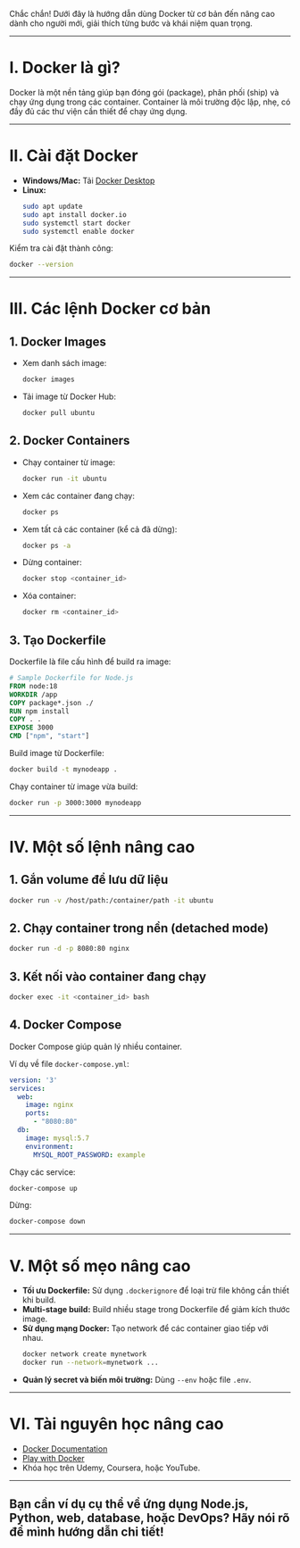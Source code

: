 Chắc chắn! Dưới đây là hướng dẫn dùng Docker từ cơ bản đến nâng cao dành cho người mới, giải thích từng bước và khái niệm quan trọng.

---

# **I. Docker là gì?**
Docker là một nền tảng giúp bạn đóng gói (package), phân phối (ship) và chạy ứng dụng trong các container. Container là môi trường độc lập, nhẹ, có đầy đủ các thư viện cần thiết để chạy ứng dụng.

---

# **II. Cài đặt Docker**
- **Windows/Mac:** Tải [Docker Desktop](https://www.docker.com/products/docker-desktop/)
- **Linux:**  
  ```bash
  sudo apt update
  sudo apt install docker.io
  sudo systemctl start docker
  sudo systemctl enable docker
  ```

Kiểm tra cài đặt thành công:
```bash
docker --version
```

---

# **III. Các lệnh Docker cơ bản**

## 1. **Docker Images**
- Xem danh sách image:
  ```bash
  docker images
  ```
- Tải image từ Docker Hub:
  ```bash
  docker pull ubuntu
  ```

## 2. **Docker Containers**
- Chạy container từ image:
  ```bash
  docker run -it ubuntu
  ```
- Xem các container đang chạy:
  ```bash
  docker ps
  ```
- Xem tất cả các container (kể cả đã dừng):
  ```bash
  docker ps -a
  ```
- Dừng container:
  ```bash
  docker stop <container_id>
  ```
- Xóa container:
  ```bash
  docker rm <container_id>
  ```

## 3. **Tạo Dockerfile**
Dockerfile là file cấu hình để build ra image:

```Dockerfile name=Dockerfile
# Sample Dockerfile for Node.js
FROM node:18
WORKDIR /app
COPY package*.json ./
RUN npm install
COPY . .
EXPOSE 3000
CMD ["npm", "start"]
```

Build image từ Dockerfile:
```bash
docker build -t mynodeapp .
```
Chạy container từ image vừa build:
```bash
docker run -p 3000:3000 mynodeapp
```

---

# **IV. Một số lệnh nâng cao**

## 1. **Gắn volume để lưu dữ liệu**
```bash
docker run -v /host/path:/container/path -it ubuntu
```

## 2. **Chạy container trong nền (detached mode)**
```bash
docker run -d -p 8080:80 nginx
```

## 3. **Kết nối vào container đang chạy**
```bash
docker exec -it <container_id> bash
```

## 4. **Docker Compose**
Docker Compose giúp quản lý nhiều container.

Ví dụ về file `docker-compose.yml`:

```yaml name=docker-compose.yml
version: '3'
services:
  web:
    image: nginx
    ports:
      - "8080:80"
  db:
    image: mysql:5.7
    environment:
      MYSQL_ROOT_PASSWORD: example
```

Chạy các service:
```bash
docker-compose up
```
Dừng:
```bash
docker-compose down
```

---

# **V. Một số mẹo nâng cao**

- **Tối ưu Dockerfile:** Sử dụng `.dockerignore` để loại trừ file không cần thiết khi build.
- **Multi-stage build:** Build nhiều stage trong Dockerfile để giảm kích thước image.
- **Sử dụng mạng Docker:** Tạo network để các container giao tiếp với nhau.
  ```bash
  docker network create mynetwork
  docker run --network=mynetwork ...
  ```
- **Quản lý secret và biến môi trường:** Dùng `--env` hoặc file `.env`.

---

# **VI. Tài nguyên học nâng cao**
- [Docker Documentation](https://docs.docker.com/)
- [Play with Docker](https://labs.play-with-docker.com/)
- Khóa học trên Udemy, Coursera, hoặc YouTube.

---

## **Bạn cần ví dụ cụ thể về ứng dụng Node.js, Python, web, database, hoặc DevOps? Hãy nói rõ để mình hướng dẫn chi tiết!**